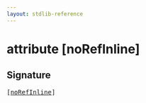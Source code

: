 ```yaml
---
layout: stdlib-reference
---
```


# attribute [noRefInline]

## Signature

<pre>
[<a href=".html">noRefInline</a>]
</pre>

